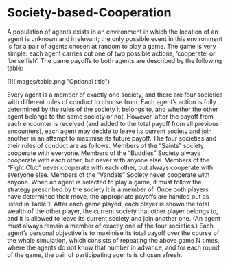 # Society-based-Cooperation



A population of agents exists in an environment in which the location of an agent is
unknown and irrelevant; the only possible event in this environment is for a pair of
agents chosen at random to play a game. The game is very simple: each agent carries
out one of two possible actions, ‘cooperate’ or ‘be selfish’. The game payoffs to both
agents are described by the following table:

[]!(images/table.png "Optional title")

Every agent is a member of exactly one society, and there are four societies with
different rules of conduct to choose from. Each agent’s action is fully determined by the
rules of the society it belongs to, and whether the other agent belongs to the same
society or not. However, after the payoff from each encounter is received (and added to
the total payoff from all previous encounters), each agent may decide to leave its
current society and join another in an attempt to maximise its future payoff.
The four societies and their rules of conduct are as follows. Members of the “Saints”
society cooperate with everyone. Members of the “Buddies” Society always cooperate
with each other, but never with anyone else. Members of the “Fight Club” never
cooperate with each other, but always cooperate with everyone else. Members of the
“Vandals” Society never cooperate with anyone.
When an agent is selected to play a game, it must follow the strategy prescribed by the
society it is a member of. Once both players have determined their move, the
appropriate payoffs are handed out as listed in Table 1. After each game played, each
player is shown the total wealth of the other player, the current society that other player
belongs to, and it is allowed to leave its current society and join another one. (An agent
must always remain a member of exactly one of the four societies.) Each agent’s
personal objective is to maximise its total payoff over the course of the whole
simulation, which consists of repeating the above game N times, where the agents do
not know that number in advance, and for each round of the game, the pair of
participating agents is chosen afresh.
